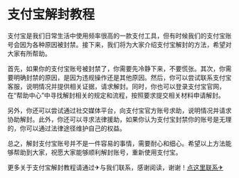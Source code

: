 # 支付宝解封教程

支付宝是我们日常生活中使用频率很高的一款支付工具，但有时候我们的支付宝账号会因为各种原因被封禁。接下来，我们将为大家介绍支付宝解封的方法，希望对大家有所帮助。

首先，如果你的支付宝账号被封禁了，你需要先冷静下来，不要慌张。其次，你需要明确封禁的原因，是因为违规操作还是其他原因。然后，你可以尝试联系支付宝客服，说明情况并提供相关证据，请求解封。同时，你也可以登录支付宝官网，在“帮助中心”中寻找解封相关的规定和流程，按照要求提交相关材料申请解封。

另外，你还可以尝试通过社交媒体平台，向支付宝官方账号求助，说明情况并请求协助解封。此外，你还可以寻求法律援助，如果你认为支付宝封禁你的账号是无理的，你可以通过法律途径维护自己的权益。

总之，解封支付宝账号并不是一件容易的事情，需要耐心和细心。希望以上方法能够帮助到大家，祝愿大家能够顺利解封账号，重新使用支付宝。

更多关于支付宝解封教程请通过✈与我们联系，感谢阅读，谢谢！[点这里联系✈](https://ads.k02.cc)